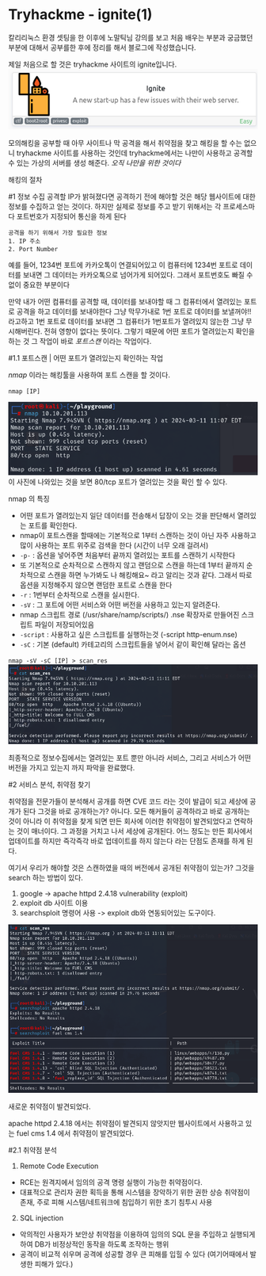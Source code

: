 <h1>Tryhackme - ignite(1)</h1>

칼리리눅스 환경 셋팅을 한 이후에 노말틱님 강의를 보고 처음 배우는 부분과 궁금했던 부분에 대해서 공부를한 후에 정리를 해서 블로그에 작성했습니다.

제일 처음으로 할 것은 tryhackme 사이트의 ignite입니다.
![이미지](/assets/ignite/1.png)

모의해킹을 공부할 때 아무 사이트나 막 공격을 해서 취약점을 찾고 해킹을 할 수는 없으니 tryhackme 사이트를 사용하는 것인데 tryhackme에서는 나만이 사용하고 공격할 수 있는 가상의 서버를 생성 해준다.
*오직 나만을 위한 것이다*


해킹의 절차

#1 정보 수집
공격할 IP가 밝혀졌다면 공격하기 전에 해야할 것은 해당 웹사이트에 대한 정보를 수집하고 얻는 것이다.
하지만 실제로 정보를 주고 받기 위해서는 각 프로세스마다 포트번호가 지정되어 통신을 하게 된다

```
공격을 하기 위해서 가장 필요한 정보 
1. IP 주소
2. Port Number
```

예를 들어, 1234번 포트에 카카오톡이 연결되어있고 이 컴퓨터에 1234번 포트로 데이터를 보내면 그 데이터는 카카오톡으로 넘어가게 되어있다. 그래서 포트번호도 빠질 수 없이 중요한 부분이다

만약 내가 어떤 컴퓨터를 공격할 때, 데이터를 보내야할 때 그 컴퓨터에서 열려있는 포트로 공격을 하고 데이터를 보내야한다 그냥 막무가내로 1번 포트로 데이터를 보낼꺼야!! 라고하고 1번 포트로 데이터를 보내면 그 컴퓨터가 1번포트가 열려있지 않는한 그냥 무시해버린다. 전혀 영향이 없다는 뜻이다.
그렇기 때문에 어떤 포트가 열려있는지 확인을 하는 것 그 작업이 바로 *포트스캔* 이라는 작업이다.


#1.1 포트스캔
| 어떤 포트가 열려있는지 확인하는 작업

*nmap* 이라는 해킹툴을 사용하여 포트 스캔을 할 것이다.

`nmap [IP]`

![이미지](/assets/ignite/2.png)
이 사진에 나와있는 것을 보면 80/tcp 포트가 열려있는 것을 확인 할 수 있다.

nmap 의 특징
- 어떤 포트가 열려있는지 일단 데이터를 전송해서 답장이 오는 것을 판단해서 열려있는 포트를 확인한다.
- nmap이 포트스캔을 할때에는 기본적으로 1부터 스캔하는 것이 아닌 자주 사용하고 많이 사용하는 포트 위주로 검색을 한다 (시간이 너무 오래 걸려서)
- `-p-` : 옵션을 넣어주면 처음부터 끝까지 열려있는 포트를 스캔하기 시작한다
- 또 기본적으로 순차적으로 스캔하지 않고 랜덤으로 스캔을 하는데 1부터 끝까지 순차적으로 스캔을 하면 누가봐도 나 해킹해요~ 라고 알리는 것과 같다. 그래서 따로 옵션을 지정해주지 않으면 랜덤한 포트로 스캔을 한다
- `-r` : 1번부터 순차적으로 스캔을 실시한다.
- `-sV` : 그 포트에 어떤 서비스와 어떤 버전을 사용하고 있는지 알려준다.
- nmap 스크립트 경로 (/usr/share/namp/scripts/) .nse 확장자로 만들어진 스크립트 파일이 저장되어있음
- `-script` : 사용하고 싶은 스크립트를 실행하는것 (-script http-enum.nse)
- `-sC` : 기본 (default) 카테고리의 스크립트들을 넣어서 같이 확인해 달라는 옵션


`nmap -sV -sC [IP] > scan_res`
![이미지](/assets/ignite/3.png)

최종적으로 정보수집에서는 열려있는 포트 뿐만 아니라 서비스, 그리고 서비스가 어떤 버전을 가지고 있는지 까지 파악을 완료했다.



#2 서비스 분석, 취약점 찾기

취약점을 전문가들이 분석해서 공개를 하면 CVE 코드 라는 것이 발급이 되고 세상에 공개가 된다
그것을 바로 공개하는가? 아니다.
모든 해커들이 공격하라고 바로 공개하는 것이 아니라 이 취약점을 찾게 되면 만든 회사에 이러한 취약점이 발견되었다고 연락하는 것이 매너이다. 그 과정을 거치고 나서 세상에 공개된다.
어느 정도는 만든 회사에서 업데이트를 하지만 즉각즉각 바로 업데이트를 하지 않는다 라는 단점도 존재를 하게 된다.

여기서 우리가 해야할 것은 스캔하였을 때의 버전에서 공개된 취약점이 있는가?
그것을 search 하는 방법이 있다.
1. google -> apache httpd 2.4.18 vulnerability (exploit)
2. exploit db 사이트 이용
3. searchsploit 명령어 사용 -> exploit db와 연동되어있는 도구이다.

![이미지](/assets/ignite/4.png)

새로운 취약점이 발견되었다.

apache httpd 2.4.18 에서는 취약점이 발견되지 않앗지만
웹사이트에서 사용하고 있는 fuel cms 1.4 에서 취약점이 발견되었다.

#2.1 취약점 분석

1. Remote Code Execution
 - RCE는 원격지에서 임의의 공격 명령 실행이 가능한 취약점이다.
 - 대표적으로 관리자 권한 획득을 통해 시스템을 장악하기 위한 권한 상승 취약점이 존재, 주로 피해 시스템/네트워크에 침입하기 위한 초기 침투시 사용

2. SQL injection
 - 악의적인 사용자가 보안상 취약점을 이용하여 임의의 SQL 문을 주입하고 실행되게 하여 DB가 비정상적인 동작을 하도록 조작하는 행위
 - 공격이 비교적 쉬우며 공격에 성공할 경우 큰 피해를 입힐 수 있다 (여기어때에서 발생한 피해가 있다.)

